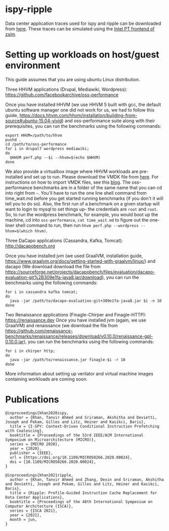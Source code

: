 # ispy-ripple

Data center application traces used for ispy and ripple can be downloaded from [here](https://drive.google.com/file/d/1tN8Jw1TcZ9CrDzDWK0HFUD-nVLhZDW9e/view?usp=sharing). These traces can be simulated using the [Intel PT frontend of zsim](https://github.com/stanford-mast/zsim/tree/memtrace).

# Setting up workloads on host/guest environment

This guide assumes that you are using ubuntu Linux distribution.

Three HHVM applications (Drupal, Mediawiki, Wordpress): https://github.com/facebookarchive/oss-performance

Once you have installed HHVM (we use HHVM 5 built with gcc, the default ubuntu software manager one did not work for us, we had to follow this guide, https://docs.hhvm.com/hhvm/installation/building-from-source#ubuntu-15.04-vivid) and oss-performance suite along with their prerequisites, you can run the benchmarks using the following commands:

```
export HHVM=/path/to/hhvm
pushd .
cd /path/to/oss-performance
for i in drupal7 wordpress mediawiki;
do
  $HHVM perf.php --$i --hhvm=$(echo $HHVM)
done
```

We also provide a virtualbox image where HHVM workloads are pre-installed and set up to run. Please download the VMDK file from [here](https://drive.google.com/file/d/1pP85BDT7wm4--o6NUMMwBqBej6CFKBso/view?usp=sharing). For instructions on how to import VMDK files, see this [blog](https://medium.com/riow/how-to-open-a-vmdk-file-in-virtualbox-e1f711deacc4). The oss-performance benchmarks are in a folder of the same name that you can cd into right from `~`. You'll have to run the one line shell command from time_wait.md before you get started running benchmarks (if you don't it will tell you to do so). Also, the first run of a benchmark on a given startup will want to login to mysql to set things up- the credentials are `root` and `root`. So, to run the wordpress benchmark, for example, you would boot up the machine, cd into `oss-performance`, `cat time_wait.md` to figure out the one-liner shell command to run, then run `hhvm perf.php --wordpress --hhvm=$(which hhvm)`.

Three DaCapo applications (Cassandra, Kafka, Tomcat): http://dacapobench.org

Once you have installed jvm (we used GraalVM, installation guide, https://www.graalvm.org/docs/getting-started-with-graalvm/linux/) and dacapo (We download download the file from https://sourceforge.net/projects/dacapobench/files/evaluation/dacapo-evaluation-git%2B309e1fa-java8.jar/download), you can run the benchmarks using the following commands:

```
for i in cassandra kafka tomcat;
do
  java -jar /path/to/dacapo-evaluation-git+309e1fa-java8.jar $i -n 10
done
```

Two Renaissance applications (Finagle-Chirper and Finagle-HTTP): https://renaissance.dev
Once you have installed jvm (again, we use GraalVM) and renaissance (we download the file from https://github.com/renaissance-benchmarks/renaissance/releases/download/v0.10.0/renaissance-gpl-0.10.0.jar), you can run the benchmarks using the following commands:

```
for i in chirper http;
do
  java -jar /path/to/renaissance.jar finagle-$i -r 10
done
```


More information about setting up verilator and virtual machine images containing workloads are coming soon.

# Publications

```
@inproceedings{khan2020ispy,
  author = {Khan, Tanvir Ahmed and Sriraman, Akshitha and Devietti, Joseph and Pokam, Gilles and Litz, Heiner and Kasikci, Baris},
  title = {I-SPY: Context-Driven Conditional Instruction Prefetching with Coalescing},
  booktitle = {Proceedings of the 53rd IEEE/ACM International Symposium on Microarchitecture (MICRO)},
  series = {MICRO 2020},
  year = {2020},
  publisher = {IEEE},
  url = {https://doi.org/10.1109/MICRO50266.2020.00024},
  doi = {10.1109/MICRO50266.2020.00024},
}

@inproceedings{khan2021ripple,
  author = {Khan, Tanvir Ahmed and Zhang, Dexin and Sriraman, Akshitha and Devietti, Joseph and Pokam, Gilles and Litz, Heiner and Kasikci, Baris},
  title = {Ripple: Profile-Guided Instruction Cache Replacement for Data Center Applications},
  booktitle = {Proceedings of the 48th International Symposium on Computer Architecture (ISCA)},
  series = {ISCA 2021},
  year = {2021},
  month = jun,
}
```
